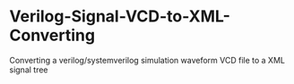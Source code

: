 # Verilog-Signal-VCD-to-XML-Converting
Converting a verilog/systemverilog simulation waveform VCD file to a XML signal tree
